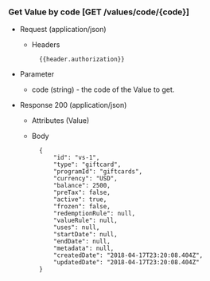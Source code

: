 ### Get Value by code [GET /values/code/{code}]

+ Request (application/json)
    + Headers
    
            {{header.authorization}}

+ Parameter
    + code (string) - the code of the Value to get.

+ Response 200 (application/json)
    + Attributes (Value)

    + Body

            {
                "id": "vs-1",
                "type": "giftcard",
                "programId": "giftcards",
                "currency": "USD",
                "balance": 2500, 
                "preTax": false,
                "active": true,
                "frozen": false,
                "redemptionRule": null,
                "valueRule": null,
                "uses": null,
                "startDate": null,
                "endDate": null,
                "metadata": null,
                "createdDate": "2018-04-17T23:20:08.404Z",
                "updatedDate": "2018-04-17T23:20:08.404Z"
            }
